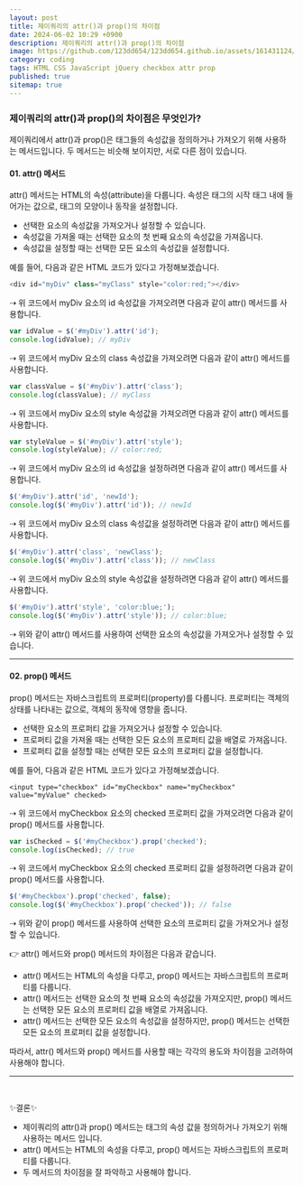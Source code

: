 ```yaml
---
layout: post
title: 제이쿼리의 attr()과 prop()의 차이점
date: 2024-06-02 10:29 +0900
description: 제이쿼리의 attr()과 prop()의 차이점
image: https://github.com/123dd654/123dd654.github.io/assets/161431124/4d500b6f-80ce-4566-9f13-f861f80b263a
category: coding
tags: HTML CSS JavaScript jQuery checkbox attr prop
published: true
sitemap: true
---
```



### 제이쿼리의 attr()과 prop()의 차이점은 무엇인가?
제이쿼리에서 attr()과 prop()은 태그들의 속성값을 정의하거나 가져오기 위해 사용하는 메서드입니다.
두 메서드는 비슷해 보이지만, 서로 다른 점이 있습니다.

#### 01. attr() 메서드

attr() 메서드는 HTML의 속성(attribute)을 다룹니다.
속성은 태그의 시작 태그 내에 들어가는 값으로, 태그의 모양이나 동작을 설정합니다.

* 선택한 요소의 속성값을 가져오거나 설정할 수 있습니다.
* 속성값을 가져올 때는 선택한 요소의 첫 번째 요소의 속성값을 가져옵니다.
* 속성값을 설정할 때는 선택한 모든 요소의 속성값을 설정합니다.

예를 들어, 다음과 같은 HTML 코드가 있다고 가정해보겠습니다.

````javascript
<div id="myDiv" class="myClass" style="color:red;"></div>
````

⇢ 위 코드에서 myDiv 요소의 id 속성값을 가져오려면 다음과 같이 attr() 메서드를 사용합니다.

````javascript
var idValue = $('#myDiv').attr('id');
console.log(idValue); // myDiv
````

⇢ 위 코드에서 myDiv 요소의 class 속성값을 가져오려면 다음과 같이 attr() 메서드를 사용합니다.

````javascript
var classValue = $('#myDiv').attr('class');
console.log(classValue); // myClass
````

⇢ 위 코드에서 myDiv 요소의 style 속성값을 가져오려면 다음과 같이 attr() 메서드를 사용합니다.

````javascript
var styleValue = $('#myDiv').attr('style');
console.log(styleValue); // color:red;
````

⇢ 위 코드에서 myDiv 요소의 id 속성값을 설정하려면 다음과 같이 attr() 메서드를 사용합니다.

````javascript
$('#myDiv').attr('id', 'newId');
console.log($('#myDiv').attr('id')); // newId
````

⇢ 위 코드에서 myDiv 요소의 class 속성값을 설정하려면 다음과 같이 attr() 메서드를 사용합니다.

````javascript
$('#myDiv').attr('class', 'newClass');
console.log($('#myDiv').attr('class')); // newClass
````

⇢ 위 코드에서 myDiv 요소의 style 속성값을 설정하려면 다음과 같이 attr() 메서드를 사용합니다.

````javascript
$('#myDiv').attr('style', 'color:blue;');
console.log($('#myDiv').attr('style')); // color:blue;
````

⇢ 위와 같이 attr() 메서드를 사용하여 선택한 요소의 속성값을 가져오거나 설정할 수 있습니다.

-------------------------------------

#### 02. prop() 메서드

prop() 메서드는 자바스크립트의 프로퍼티(property)를 다룹니다.
프로퍼티는 객체의 상태를 나타내는 값으로, 객체의 동작에 영향을 줍니다.

* 선택한 요소의 프로퍼티 값을 가져오거나 설정할 수 있습니다.
* 프로퍼티 값을 가져올 때는 선택한 모든 요소의 프로퍼티 값을 배열로 가져옵니다.
* 프로퍼티 값을 설정할 때는 선택한 모든 요소의 프로퍼티 값을 설정합니다.

예를 들어, 다음과 같은 HTML 코드가 있다고 가정해보겠습니다.

````javacript
<input type="checkbox" id="myCheckbox" name="myCheckbox" value="myValue" checked>
````

⇢ 위 코드에서 myCheckbox 요소의 checked 프로퍼티 값을 가져오려면 다음과 같이 prop() 메서드를 사용합니다.

````javascript
var isChecked = $('#myCheckbox').prop('checked');
console.log(isChecked); // true
````

⇢ 위 코드에서 myCheckbox 요소의 checked 프로퍼티 값을 설정하려면 다음과 같이 prop() 메서드를 사용합니다.

````javascript
$('#myCheckbox').prop('checked', false);
console.log($('#myCheckbox').prop('checked')); // false
````

⇢ 위와 같이 prop() 메서드를 사용하여 선택한 요소의 프로퍼티 값을 가져오거나 설정할 수 있습니다.

👉 attr() 메서드와 prop() 메서드의 차이점은 다음과 같습니다.

* attr() 메서드는 HTML의 속성을 다루고, prop() 메서드는 자바스크립트의 프로퍼티를 다룹니다.
* attr() 메서드는 선택한 요소의 첫 번째 요소의 속성값을 가져오지만,
prop() 메서드는 선택한 모든 요소의 프로퍼티 값을 배열로 가져옵니다.
* attr() 메서드는 선택한 모든 요소의 속성값을 설정하지만,
prop() 메서드는 선택한 모든 요소의 프로퍼티 값을 설정합니다.

따라서, attr() 메서드와 prop() 메서드를 사용할 때는 각각의 용도와 차이점을 고려하여 사용해야 합니다.

----------------------------------------
<br />

✨결론✨

* 제이쿼리의 attr()과 prop() 메서드는 태그의 속성 값을 정의하거나 가져오기 위해 사용하는 메서드 입니다.
* attr() 메서드는 HTML의 속성을 다루고, prop() 메서드는 자바스크립트의 프로퍼티를 다룹니다.
* 두 메서드의 차이점을 잘 파악하고 사용해야 합니다.








